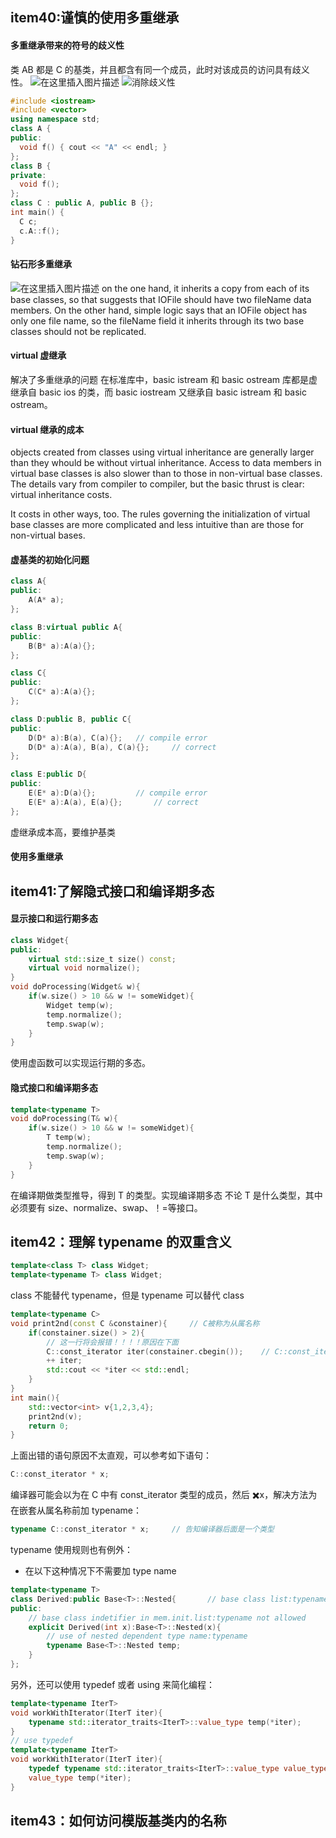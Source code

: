 ## item40:谨慎的使用多重继承

#### 多重继承带来的符号的歧义性

类 AB 都是 C 的基类，并且都含有同一个成员，此时对该成员的访问具有歧义性。
![在这里插入图片描述](https://back2childhood.github.io/effective_c++/item40-1.jpeg)
![消除歧义性](https://back2childhood.github.io/effective_c++/item40-2.jpeg)

```cpp
#include <iostream>
#include <vector>
using namespace std;
class A {
public:
  void f() { cout << "A" << endl; }
};
class B {
private:
  void f();
};
class C : public A, public B {};
int main() {
  C c;
  c.A::f();
}
```

#### 钻石形多重继承

![在这里插入图片描述](https://back2childhood.github.io/effective_c++/item40-3.jpeg)
on the one hand, it inherits a copy from each of its base classes, so that suggests that IOFile should have two fileName data members. On the other hand, simple logic says that an IOFile object has only one file name, so the fileName field it inherits through its two base classes should not be replicated.

#### virtual 虚继承

解决了多重继承的问题
在标准库中，basic istream 和 basic ostream 库都是虚继承自 basic ios 的类，而 basic iostream 又继承自 basic istream 和 basic ostream。

#### virtual 继承的成本

objects created from classes using virtual inheritance are generally larger than they whould be without virtual inheritance. Access to data members in virtual base classes is also slower than to those in non-virtual base classes. The details vary from compiler to compiler, but the basic thrust is clear: virtual inheritance costs.

It costs in other ways, too. The rules governing the initialization of virtual base classes are more complicated and less intuitive than are those for non-virtual bases.

#### 虚基类的初始化问题

```cpp
class A{
public:
	A(A* a);
};

class B:virtual public A{
public:
	B(B* a):A(a){};
};

class C{
public:
	C(C* a):A(a){};
};

class D:public B, public C{
public:
	D(D* a):B(a), C(a){};	// compile error
	D(D* a):A(a), B(a), C(a){};		// correct
};

class E:public D{
public:
	E(E* a):D(a){};			// compile error
	E(E* a):A(a), E(a){};		// correct
};
```

虚继承成本高，要维护基类

#### 使用多重继承

## item41:了解隐式接口和编译期多态

#### 显示接口和运行期多态

```cpp
class Widget{
public:
	virtual std::size_t size() const;
	virtual void normalize();
}
void doProcessing(Widget& w){
	if(w.size() > 10 && w != someWidget){
		Widget temp(w);
		temp.normalize();
		temp.swap(w);
	}
}
```

使用虚函数可以实现运行期的多态。

#### 隐式接口和编译期多态

```cpp
template<typename T>
void doProcessing(T& w){
	if(w.size() > 10 && w != someWidget){
		T temp(w);
		temp.normalize();
		temp.swap(w);
	}
}
```

在编译期做类型推导，得到 T 的类型。实现编译期多态
不论 T 是什么类型，其中必须要有 size、normalize、swap、！=等接口。

## item42：理解 typename 的双重含义

```cpp
template<class T> class Widget;
template<typename T> class Widget;
```

class 不能替代 typename，但是 typename 可以替代 class

```cpp
template<typename C>
void print2nd(const C &constainer){		// C被称为从属名称
	if(constainer.size() > 2){
		// 这一行将会报错！！！！原因在下面
		C::const_iterator iter(constainer.cbegin());	// C::const_iterator被称为嵌套从属名称
		++ iter;
		std::cout << *iter << std::endl;
	}
}
int main(){
	std::vector<int> v{1,2,3,4};
	print2nd(v);
	return 0;
}
```

上面出错的语句原因不太直观，可以参考如下语句：

```cpp
C::const_iterator * x;
```

编译器可能会以为在 C 中有 const_iterator 类型的成员，然后 ✖️x，解决方法为在嵌套从属名称前加 typename：

```cpp
typename C::const_iterator * x;		// 告知编译器后面是一个类型
```

typename 使用规则也有例外：

- 在以下这种情况下不需要加 type name

```cpp
template<typename T>
class Derived:public Base<T>::Nested{		// base class list:typename not allowed
public:
	// base class indetifier in mem.init.list:typename not allowed
	explicit Derived(int x):Base<T>::Nested(x){
		// use of nested dependent type name:typename
		typename Base<T>::Nested temp;
	}
};
```

另外，还可以使用 typedef 或者 using 来简化编程：

```cpp
template<typename IterT>
void workWithIterator(IterT iter){
	typename std::iterator_traits<IterT>::value_type temp(*iter);
}
// use typedef
template<typename IterT>
void workWithIterator(IterT iter){
	typedef typename std::iterator_traits<IterT>::value_type value_type;
	value_type temp(*iter);
}
```

## item43：如何访问模版基类内的名称
